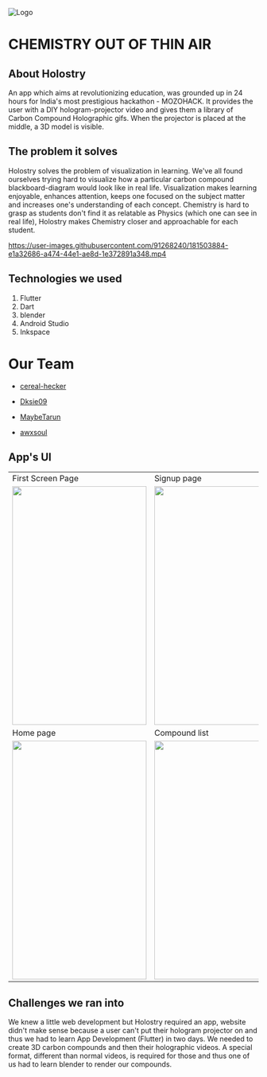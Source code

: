 ![Logo](images/logo.png)

#                                                 CHEMISTRY OUT OF THIN AIR

## About Holostry

An app which aims at revolutionizing education, was grounded up in 24 hours for India's most prestigious hackathon - MOZOHACK. It provides the user with a DIY hologram-projector video and gives them a library of Carbon Compound Holographic gifs. When the projector is placed at the middle, a 3D model is visible.

## The problem it solves

Holostry solves the problem of visualization in learning. We've all found ourselves trying hard to visualize how a particular carbon compound blackboard-diagram would look like in real life. Visualization makes learning enjoyable, enhances attention, keeps one focused on the subject matter and increases one's understanding of each concept. Chemistry is hard to grasp as students don't find it as relatable as Physics (which one can see in real life), Holostry makes Chemistry closer and approachable for each student.


https://user-images.githubusercontent.com/91268240/181503884-e1a32686-a474-44e1-ae8d-1e372891a348.mp4



## Technologies we used

1. Flutter
2. Dart
3. blender
4. Android Studio
5. Inkspace

# Our Team

- [cereal-hecker](https://www.github.com/cereal-hecker)

- [Dksie09](https://www.github.com/Dksie09)

- [MaybeTarun](https://linktr.ee/tarun2003)

- [awxsoul](https://www.github.com/awxsoul)


## App's UI
<table>
  <tr>
    <td>First Screen Page</td>
     <td>Signup page</td>
  </tr>
  <tr>
    <td><img src="https://user-images.githubusercontent.com/91268240/181507128-be60ed56-e0ef-484f-b61a-6d0d9c0e2a02.png"
 width=270 height=480></td>
    <td><img src="https://user-images.githubusercontent.com/91268240/181507303-1d89c17c-c9e3-4454-b329-9107bbc033ac.png" width=270 height=480></td>
  </tr>
    <tr>
    <td>Home page</td>
     <td>Compound list</td>
  </tr>
  <tr>
    <td><img src="https://user-images.githubusercontent.com/91268240/181507357-7547ef6f-f5c0-45e9-a670-86fc8ae2c0a7.png" width=270 height=480></td>
    <td><img src="https://user-images.githubusercontent.com/91268240/181507483-aa833ce9-20a1-452a-a91c-ad21a049466c.png" width=270 height=480></td>
  </tr>
 </table>



## Challenges we ran into

We knew a little web development but Holostry required an app, website didn't make sense because a user can't put their hologram projector on and thus we had to learn App Development (Flutter) in two days.
We needed to create 3D carbon compounds and then their holographic videos. A special format, different than normal videos, is required for those and thus one of us had to learn blender to render our compounds.
